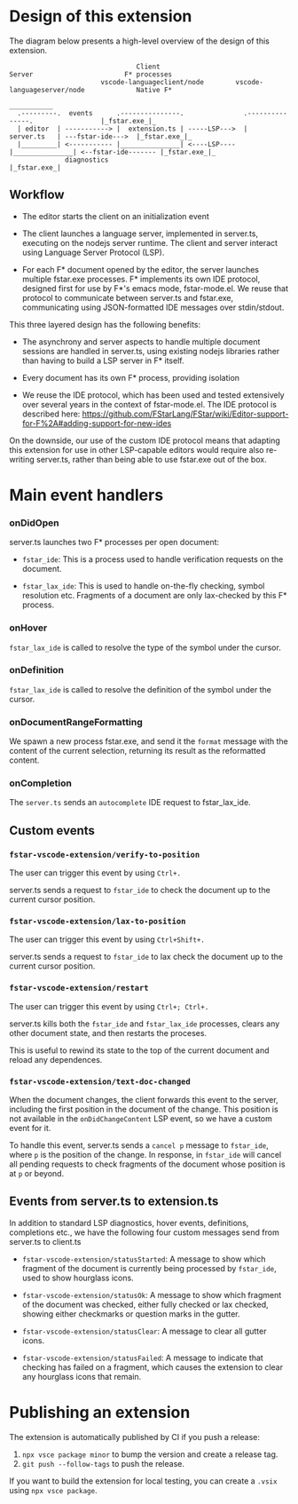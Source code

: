 # Design of this extension

The diagram below presents a high-level overview of the design of this extension.

```
                                Client                           Server                       F* processes
                       vscode-languageclient/node        vscode-languageserver/node             Native F*
                                                                                              ___________
  .---------.  events      .---------------.               .---------------.                 |_fstar.exe_|_   
  | editor  | -----------> |  extension.ts | -----LSP--->  |   server.ts   | ---fstar-ide--->  |_fstar.exe_|_         
  |_________| <----------- |_______________| <----LSP----  |_______________| <--fstar-ide------- |_fstar.exe_|_
              diagnostics                                                                          |_fstar.exe_| 
```

## Workflow

* The editor starts the client on an initialization event

* The client launches a language server, implemented in server.ts, executing on the nodejs server runtime.
  The client and server interact using Language Server Protocol (LSP).
  
* For each F* document opened by the editor, the server launches multiple fstar.exe processes.
  F* implements its own IDE protocol, designed first for use by F*'s emacs mode, fstar-mode.el.
  We reuse that protocol to communicate between server.ts and fstar.exe,
  communicating using JSON-formatted IDE messages over stdin/stdout.

This three layered design has the following benefits:

* The asynchrony and server aspects to handle multiple document sessions are handled in server.ts,
  using existing nodejs libraries rather than having to build a LSP server in F* itself.

* Every document has its own F* process, providing isolation

* We reuse the IDE protocol, which has been used and tested extensively over several years in the
  context of fstar-mode.el. The IDE protocol is described here: https://github.com/FStarLang/FStar/wiki/Editor-support-for-F%2A#adding-support-for-new-ides

On the downside, our use of the custom IDE protocol means that adapting this extension for use in other
LSP-capable editors would require also re-writing server.ts, rather than being able to use fstar.exe
out of the box.

# Main event handlers

### onDidOpen

server.ts launches two F* processes per open document:

* `fstar_ide`: This is a process used to handle verification requests on the document.

* `fstar_lax_ide`: This is used to handle on-the-fly checking, symbol resolution etc.
   Fragments of a document are only lax-checked by this F* process.

### onHover

`fstar_lax_ide` is called to resolve the type of the symbol under the cursor.

### onDefinition

`fstar_lax_ide` is called to resolve the definition of the symbol under the cursor.

### onDocumentRangeFormatting

We spawn a new process fstar.exe,
and send it the `format` message with the content of the current selection, returning
its result as the reformatted content.

### onCompletion

The `server.ts` sends an `autocomplete` IDE request to fstar_lax_ide.

## Custom events

### `fstar-vscode-extension/verify-to-position`

The user can trigger this event by using `Ctrl+.`

server.ts sends a request to `fstar_ide` to check the document up
to the current cursor position.

### `fstar-vscode-extension/lax-to-position`

The user can trigger this event by using `Ctrl+Shift+.`

server.ts sends a request to `fstar_ide` to lax check the document up
to the current cursor position.

### `fstar-vscode-extension/restart`

The user can trigger this event by using `Ctrl+; Ctrl+.`

server.ts kills both the `fstar_ide` and `fstar_lax_ide` processes,
clears any other document state, and then restarts the proceses.

This is useful to rewind its state to the top of the current document
and reload any dependences.

### `fstar-vscode-extension/text-doc-changed`

When the document changes, the client forwards this event to the server, including
the first position in the document of the change. This position is not available in 
the `onDidChangeContent` LSP event, so we have a custom event for it.

To handle this event, server.ts sends a `cancel p` message to `fstar_ide`, where `p`
is the position of the change. In response, in `fstar_ide` will cancel all pending
requests to check fragments of the document whose position is at `p` or beyond.

## Events from server.ts to extension.ts

In addition to standard LSP diagnostics, hover events, definitions, completions etc., 
we have the following four custom messages send from server.ts to client.ts

* `fstar-vscode-extension/statusStarted`: A message to show which fragment of the document
   is currently being processed by `fstar_ide`, used to show hourglass icons.

* `fstar-vscode-extension/statusOk`: A message to show which fragment of the document was checked,
   either fully checked or lax checked, showing either checkmarks or question marks
   in the gutter.
		
* `fstar-vscode-extension/statusClear`: A message to clear all gutter icons.

* `fstar-vscode-extension/statusFailed`: A message to indicate that checking has failed on a fragment,
   which causes the extension to clear any hourglass icons that remain.

# Publishing an extension

The extension is automatically published by CI if you push a release:
1. `npx vsce package minor` to bump the version and create a release tag.
2. `git push --follow-tags` to push the release.


If you want to build the extension for local testing,
you can create a `.vsix` using `npx vsce package`.
